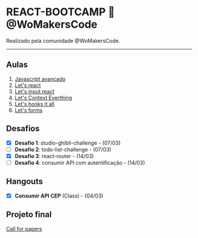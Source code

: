 ﻿# REACT-BOOTCAMP 🦄 @WoMakersCode

Realizado pela comunidade @WoMakersCode.

******
## Aulas

 1. [Javascript avançado](#1-javascript-avancado)
 2. [Let's react](#2-lets-react)
 3. [Let's input react](#3-lets-input-react)
 4. [Let's Context Everthing]()
 5. [Let's hooks it all](#5-class-function)
 6. [Let's forms](#6-forms-formik)

## Desafios

- [X] **Desafio 1**: studio-ghibli-challenge - (07/03)
- [ ] **Desafio 2**: todo-list-challenge - (07/03)
- [X] **Desafio 3**: react-router - (14/03)
- [ ] **Desafio 4**: consumir API com autentificação - (14/03)

## Hangouts

- [X] **Consumir API CEP** (Class) - (04/03)

## Projeto final

[Call for papers](https://github.com/React-Bootcamp-WoMarkersCode/call-of-papers)
